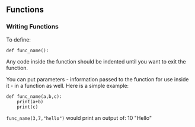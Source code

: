 ## Functions

### Writing Functions

To define: 

	def func_name():
	
Any code inside the function should be indented until you want to exit the function.

You can put parameters - information passed to the function for use inside it - in a function as well. Here is a simple example: 

	def func_name(a,b,c):
		print(a+b)
		print(c)
`func_name(3,7,"hello")` would print an output of:
	10
	"Hello"